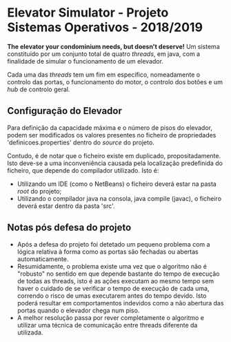 # Elevator Simulator - Projeto Sistemas Operativos - 2018/2019

**The elevator your condominium needs, but doesn't deserve!**
Um sistema constituído por um conjunto total de quatro *threads*, em java, com a finalidade de simular o funcionamento de um elevador.

Cada uma das *threads* tem um fim em específico, nomeadamente o controlo das portas, o funcionamento do motor, o controlo dos botões e um *hub* de controlo geral.
  
## Configuração do Elevador
 
Para definição da capacidade máxima e o número de pisos do elevador, podem ser modificados os valores presentes no ficheiro de propriedades 'definicoes.properties' dentro do *source* do projeto.

Contudo, é de notar que o ficheiro existe em duplicado, propositadamente. Isto deve-se a uma inconveniência causada pela localização predefinida do ficheiro, que depende do compilador utilizado. Isto é: 
- Utilizando um IDE (como o NetBeans) o ficheiro deverá estar na pasta *root* do projeto;
- Utilizando o compilador java na consola, java compile (javac), o ficheiro deverá estar dentro da pasta 'src'.

## Notas pós defesa do projeto
- Após a defesa do projeto foi detetado um pequeno problema com a lógica relativa à forma como as portas são fechadas ou abertas automaticamente.
- Resumidamente, o problema existe uma vez que o algoritmo não é "robusto" no sentido em que depende bastante do tempo de execução de todas as threads, isto é as ações executam ao mesmo tempo sem haver o cuidado de se verificar o tempo de execução de cada uma, correndo o risco de umas executarem antes do tempo devido. Isto poderá resultar em comportamentos indevidos como a não abertura das portas quando o elevador chega num piso.
- A melhor resolução passa por rever completamente o algoritmo e utilizar uma técnica de comunicação entre threads diferente da utilizada.
